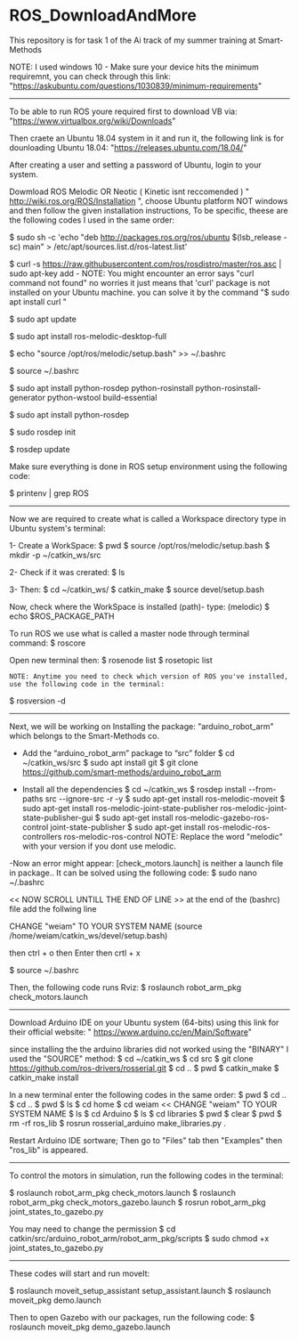 # ROS_DownloadAndMore
This repository is for task 1 of the Ai track of my summer training at Smart-Methods

NOTE: I used windows 10 - Make sure your device hits the minimum requiremnt, you can check through this link:
"https://askubuntu.com/questions/1030839/minimum-requirements"

----------------------------------------------------------------------------------

To be able to run ROS youre required first to download VB via:
"https://www.virtualbox.org/wiki/Downloads"

Then craete an Ubuntu 18.04 system in it and run it, the following link is for dounloading Ubuntu 18.04:
"https://releases.ubuntu.com/18.04/" 

After creating a user and setting a password of Ubuntu, login to your system.

Dowmload ROS Melodic OR Neotic ( Kinetic isnt reccomended ) " http://wiki.ros.org/ROS/Installation ", choose Ubuntu platform NOT windows and then follow the given installation instructions,
To be specific, theese are the following codes I used in the same order:

$ sudo sh -c 'echo "deb http://packages.ros.org/ros/ubuntu $(lsb_release -sc) main" > /etc/apt/sources.list.d/ros-latest.list'

$ curl -s https://raw.githubusercontent.com/ros/rosdistro/master/ros.asc | sudo apt-key add -
	NOTE: You might encounter an error says "curl command not found" no worries it just means that 'curl' package is not installed on your Ubuntu machine.
you can solve it by the command "$ sudo apt install curl "

$ sudo apt update

$ sudo apt install ros-melodic-desktop-full

$ echo "source /opt/ros/melodic/setup.bash" >> ~/.bashrc

$ source ~/.bashrc

$ sudo apt install python-rosdep python-rosinstall python-rosinstall-generator python-wstool build-essential

$ sudo apt install python-rosdep

$ sudo rosdep init

$ rosdep update

Make sure everything is done in ROS setup environment using the following code:

$ printenv | grep ROS

---------------------------------------------------------------------------------------------

Now we are required to create what is called a Workspace directory type in Ubuntu system's terminal:

1- Create a WorkSpace: 
$ pwd 
$ source /opt/ros/melodic/setup.bash
$ mkdir -p ~/catkin_ws/src

2- Check if it was crerated: 
$ ls

3- Then:
$ cd ~/catkin_ws/
$ catkin_make
$ source devel/setup.bash

Now, check where the WorkSpace is installed (path)- type: (melodic)
$ echo $ROS_PACKAGE_PATH

To run ROS we use what is called a master node through terminal command:
$ roscore

Open new terminal then: 
$ rosenode list
$ rosetopic list

	NOTE: Anytime you need to check which version of ROS you've installed, use the following code in the terminal:
$ rosversion -d

------------------------------------------------------------------------------------

Next, we will be working on Installing the package: "arduino_robot_arm" which belongs to the Smart-Methods co.

- Add the “arduino_robot_arm” package to “src” folder
$ cd ~/catkin_ws/src
$ sudo apt install git
$ git clone https://github.com/smart-methods/arduino_robot_arm 

- Install all the dependencies 
$ cd ~/catkin_ws
$ rosdep install --from-paths src --ignore-src -r -y
$ sudo apt-get install ros-melodic-moveit
$ sudo apt-get install ros-melodic-joint-state-publisher ros-melodic-joint-state-publisher-gui
$ sudo apt-get install ros-melodic-gazebo-ros-control joint-state-publisher
$ sudo apt-get install ros-melodic-ros-controllers ros-melodic-ros-control
	NOTE: Replace the word "melodic" with your version if you dont use melodic.

-Now an error might appear: [check_motors.launch] is neither a launch file in package.. It can be solved using the following code: 
$ sudo nano ~/.bashrc


<< NOW SCROLL UNTILL THE END OF LINE >>
at the end of the (bashrc) file add the follwing line

CHANGE "weiam" TO YOUR SYSTEM NAME
(source /home/weiam/catkin_ws/devel/setup.bash)

then 
  ctrl + o
then 
  Enter
then 
  crtl + x

$ source ~/.bashrc

Then, the following code runs Rviz:
$ roslaunch robot_arm_pkg check_motors.launch

----------------------------------------------------------------------------------

Download Arduino IDE on your Ubuntu system (64-bits) using this link for their official website: " https://www.arduino.cc/en/Main/Software" 

since installing the the arduino libraries did not worked using the "BINARY" I used the "SOURCE" method: 
$ cd ~/catkin_ws 
$ cd src 
$ git clone https://github.com/ros-drivers/rosserial.git
$ cd ..
$ pwd
$ catkin_make 
$ catkin_make install

In a new terminal enter the following codes in the same order:
$ pwd 
$ cd .. 
$ cd ..
$ pwd
$ ls
$ cd home 
$ cd weiam << CHANGE "weiam" TO YOUR SYSTEM NAME
$ ls
$ cd Arduino 
$ ls 
$ cd libraries 
$ pwd 
$ clear
$ pwd 
$ rm -rf ros_lib
$ rosrun rosserial_arduino make_libraries.py .

Restart Arduino IDE sortware; Then go to "Files" tab then "Examples" then "ros_lib" is appeared.

-------------------------------------------------------------------------------------------------------------------------------------

To control the motors in simulation, run the following codes in the terminal: 

$ roslaunch robot_arm_pkg check_motors.launch
$ roslaunch robot_arm_pkg check_motors_gazebo.launch
$ rosrun robot_arm_pkg joint_states_to_gazebo.py

You may need to change the permission 
	$ cd catkin/src/arduino_robot_arm/robot_arm_pkg/scripts
	$ sudo chmod +x joint_states_to_gazebo.py

--------------------------------------------------------------------------------------------------------------

These codes will start and run moveIt:

$ roslaunch moveit_setup_assistant setup_assistant.launch
$ roslaunch moveit_pkg demo.launch

Then to open Gazebo with our packages, run the following code:
$ roslaunch moveit_pkg demo_gazebo.launch
